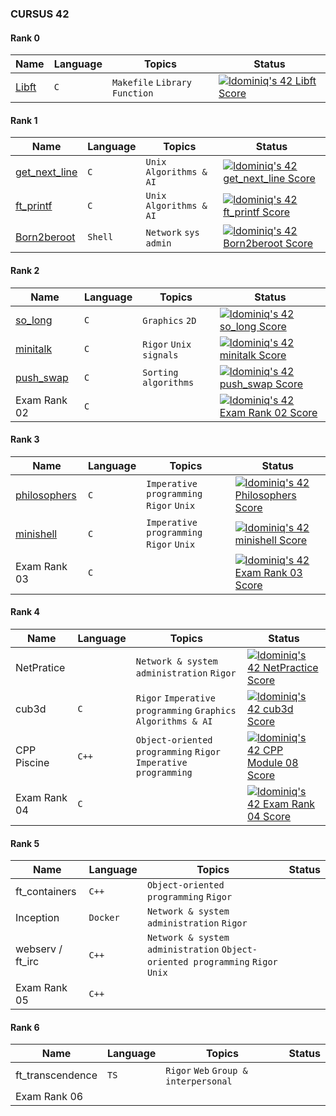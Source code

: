 ### CURSUS 42

#### Rank 0
| Name | Language | Topics | Status | 
|---|---|---|---|
| [Libft](https://github.com/ldominiq/cursus-42/tree/master/libft) | ```C``` | ```Makefile``` ```Library``` ```Function``` | [![ldominiq's 42 Libft Score](https://badge42.vercel.app/api/v2/cl1qf15d5010409mt0prsz6nq/project/2371250)](https://github.com/JaeSeoKim/badge42) |

#### Rank 1
| Name | Language | Topics | Status | 
|---|---|---|---|
| [get_next_line](https://github.com/ldominiq/cursus-42/tree/master/get_next_line) | ```C``` | ```Unix``` ```Algorithms & AI``` | [![ldominiq's 42 get_next_line Score](https://badge42.vercel.app/api/v2/cl1qf15d5010409mt0prsz6nq/project/2383681)](https://github.com/JaeSeoKim/badge42) |
| [ft_printf](https://github.com/ldominiq/cursus-42/tree/master/ft_printf) | ```C``` | ```Unix``` ```Algorithms & AI``` | [![ldominiq's 42 ft_printf Score](https://badge42.vercel.app/api/v2/cl1qf15d5010409mt0prsz6nq/project/2383683)](https://github.com/JaeSeoKim/badge42) |
| [Born2beroot](https://github.com/ldominiq/cursus-42/tree/master/born2beroot) | ```Shell``` |  ```Network``` ```sys admin``` | [![ldominiq's 42 Born2beroot Score](https://badge42.vercel.app/api/v2/cl1qf15d5010409mt0prsz6nq/project/2383679)](https://github.com/JaeSeoKim/badge42) |

#### Rank 2
| Name | Language | Topics | Status | 
|---|---|---|---|
| [so_long](https://github.com/ldominiq/cursus-42/tree/master/so_long) | ```C``` | ```Graphics``` ```2D```| [![ldominiq's 42 so_long Score](https://badge42.vercel.app/api/v2/cl1qf15d5010409mt0prsz6nq/project/2429139)](https://github.com/JaeSeoKim/badge42) |
| [minitalk](https://github.com/ldominiq/cursus-42/tree/master/minitalk) | ```C``` | ```Rigor``` ```Unix signals```| [![ldominiq's 42 minitalk Score](https://badge42.vercel.app/api/v2/cl1qf15d5010409mt0prsz6nq/project/2451117)](https://github.com/JaeSeoKim/badge42) |
| [push_swap](https://github.com/ldominiq/push_swap) | ```C``` |  ```Sorting algorithms``` | [![ldominiq's 42 push_swap Score](https://badge42.vercel.app/api/v2/cl1qf15d5010409mt0prsz6nq/project/2522336)](https://github.com/JaeSeoKim/badge42) |
| Exam Rank 02 | ```C``` |  | [![ldominiq's 42 Exam Rank 02 Score](https://badge42.vercel.app/api/v2/cl1qf15d5010409mt0prsz6nq/project/2462157)](https://github.com/JaeSeoKim/badge42) |

#### Rank 3
| Name | Language | Topics | Status | 
|---|---|---|---|
| [philosophers](https://github.com/ldominiq/philosophers) | ```C``` | ```Imperative programming``` ```Rigor``` ```Unix``` | [![ldominiq's 42 Philosophers Score](https://badge42.vercel.app/api/v2/cl1qf15d5010409mt0prsz6nq/project/2530986)](https://github.com/JaeSeoKim/badge42) |
| [minishell](https://github.com/t-h2o/42-minishell) | ```C``` | ```Imperative programming``` ```Rigor``` ```Unix``` | [![ldominiq's 42 minishell Score](https://badge42.vercel.app/api/v2/cl1qf15d5010409mt0prsz6nq/project/2530985)](https://github.com/JaeSeoKim/badge42) |
| Exam Rank 03 | ```C``` |  | [![ldominiq's 42 Exam Rank 03 Score](https://badge42.vercel.app/api/v2/cl1qf15d5010409mt0prsz6nq/project/2620440)](https://github.com/JaeSeoKim/badge42) |

#### Rank 4
| Name | Language | Topics | Status | 
|---|---|---|---|
| NetPratice | | ```Network & system administration``` ```Rigor``` | [![ldominiq's 42 NetPractice Score](https://badge42.vercel.app/api/v2/cl1qf15d5010409mt0prsz6nq/project/2805180)](https://github.com/JaeSeoKim/badge42) |
| cub3d | ```C``` | ```Rigor``` ```Imperative programming``` ```Graphics``` ```Algorithms & AI``` | [![ldominiq's 42 cub3d Score](https://badge42.vercel.app/api/v2/cl1qf15d5010409mt0prsz6nq/project/2644441)](https://github.com/JaeSeoKim/badge42) |
| CPP Piscine | ```C++``` | ```Object-oriented programming``` ```Rigor``` ```Imperative programming``` | [![ldominiq's 42 CPP Module 08 Score](https://badge42.vercel.app/api/v2/cl1qf15d5010409mt0prsz6nq/project/2895631)](https://github.com/JaeSeoKim/badge42) |
| Exam Rank 04 | ```C``` |  | [![ldominiq's 42 Exam Rank 04 Score](https://badge42.vercel.app/api/v2/cl1qf15d5010409mt0prsz6nq/project/2825893)](https://github.com/JaeSeoKim/badge42) |

#### Rank 5
| Name | Language | Topics | Status | 
|---|---|---|---|
| ft_containers | ```C++``` | ```Object-oriented programming``` ```Rigor``` | |
| Inception | ```Docker``` | ```Network & system administration``` ```Rigor``` | |
| webserv / ft_irc | ```C++``` | ```Network & system administration``` ```Object-oriented programming``` ```Rigor``` ```Unix``` | |
| Exam Rank 05 | ```C++``` |  | |

#### Rank 6
| Name | Language | Topics | Status | 
|---|---|---|---|
| ft_transcendence | ```TS``` | ```Rigor``` ```Web``` ```Group & interpersonal``` | |
| Exam Rank 06 | |  | |
